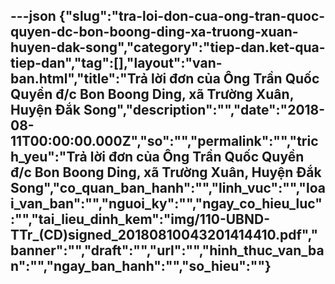 ---json
{"slug":"tra-loi-don-cua-ong-tran-quoc-quyen-dc-bon-boong-ding-xa-truong-xuan-huyen-dak-song","category":"tiep-dan.ket-qua-tiep-dan","tag":[],"layout":"van-ban.html","title":"Trả lời đơn của Ông Trần Quốc Quyền đ/c Bon Boong Ding, xã Trường Xuân, Huyện Đắk Song","description":"","date":"2018-08-11T00:00:00.000Z","so":"","permalink":"","trich_yeu":"Trả lời đơn của Ông Trần Quốc Quyền đ/c Bon Boong Ding, xã Trường Xuân, Huyện Đắk Song","co_quan_ban_hanh":"","linh_vuc":"","loai_van_ban":"","nguoi_ky":"","ngay_co_hieu_luc":"","tai_lieu_dinh_kem":"img/110-UBND-TTr_(CD)signed_20180810043201414410.pdf","banner":"","draft":"","url":"","hinh_thuc_van_ban":"","ngay_ban_hanh":"","so_hieu":""}
---
